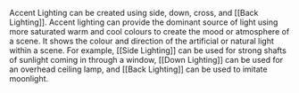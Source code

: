 Accent Lighting can be created using side, down, cross, and [[Back Lighting]]. Accent lighting can provide the dominant source of light using more saturated warm and cool colours to create the mood or atmosphere of a scene. It shows the colour and direction of the artificial or natural light within a scene. For example, [[Side Lighting]] can be used for strong shafts of sunlight coming in through a window, [[Down Lighting]] can be used for an overhead ceiling lamp, and [[Back Lighting]] can be used to imitate moonlight. 